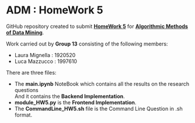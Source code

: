 # ADM : HomeWork 5

GitHub repository created to submit **[HomeWork 5](https://github.com/lucamaiano/ADM/tree/master/2022/Homework_5)** for [**Algorithmic Methods of Data Mining**](http://aris.me/index.php/data-mining-ds-2022).

Work carried out by **Group 13** consisting of the following members:

- Laura Mignella : 1920520
- Luca Mazzucco : 1997610

There are three files:

* The **main.ipynb** NoteBook which contains all the results on the research questions\
And it contains the **Backend Implementation**.
* **module_HW5.py**  is the **Frontend Implementation**.
* The **CommandLine_HW5.sh** file is the Command Line Question in .sh format.

